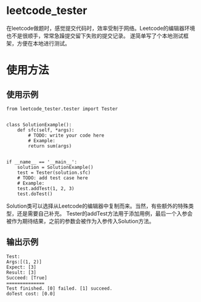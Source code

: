 # leetcode_tester
在leetcode做题时，感觉提交代码时，效率受制于网络。Leetcode的编辑器环境也不是很顺手，常常急躁提交留下失败的提交记录。
遂简单写了个本地测试框架，方便在本地进行测试。

# 使用方法

## 使用示例

```
from leetcode_tester.tester import Tester


class SolutionExample():
    def sfc(self, *args):
        # TODO: write your code here
        # Example: 
        return sum(args)


if __name__ == '__main__':
    solution = SolutionExample()
    test = Tester(solution.sfc)
    # TODO: add test case here
    # Example: 
    test.addTest(1, 2, 3)
    test.doTest()

```

Solution类可以选择从Leetcode的编辑器中复制而来。当然，有些额外的特殊类型，还是需要自己补充。
Tester的addTest方法用于添加用例，最后一个入参会被作为期待结果，之前的参数会被作为入参传入Solution方法。

## 输出示例

```
Test: 
Args:[(1, 2)] 
Expect: [3] 
Result: [3] 
Succeed: [True] 
==============
Test finished. [0] failed. [1] succeed.
doTest cost: [0.0]

```